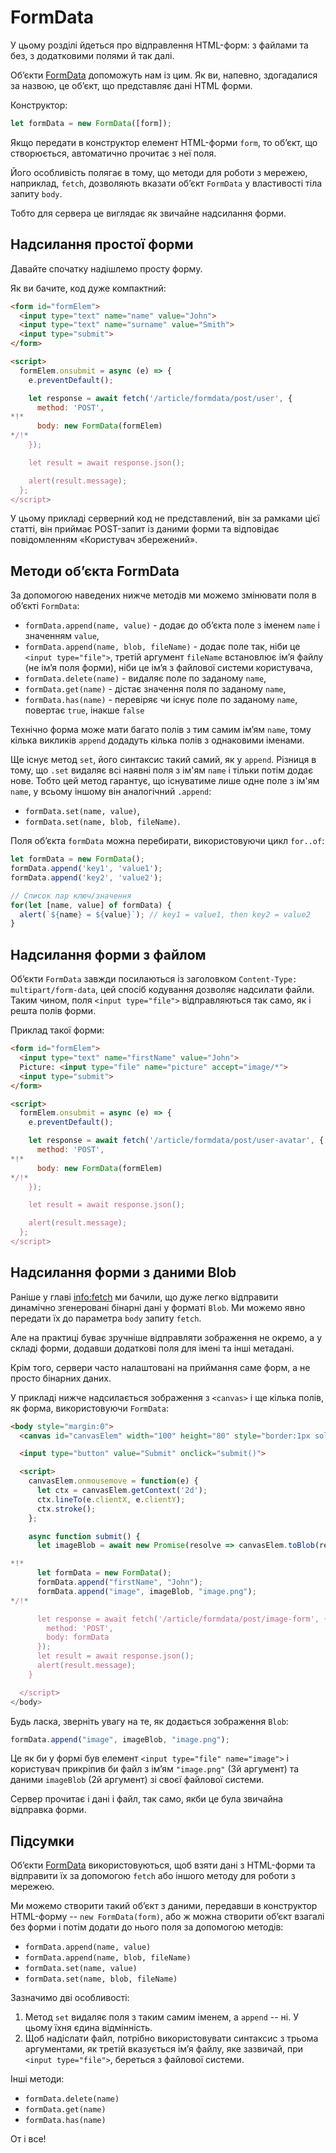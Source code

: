 
# FormData

У цьому розділі йдеться про відправлення HTML-форм: з файлами та без, з додатковими полями й так далі.

Об’єкти [FormData](https://xhr.spec.whatwg.org/#interface-formdata) допоможуть нам із цим. Як ви, напевно, здогадалися за назвою, це об’єкт, що представляє дані HTML форми.

Конструктор:
```js
let formData = new FormData([form]);
```

Якщо передати в конструктор елемент HTML-форми `form`, то об’єкт, що створюється, автоматично прочитає з неї поля.

Його особливість полягає в тому, що методи для роботи з мережею, наприклад, `fetch`, дозволяють вказати об’єкт `FormData` у властивості тіла запиту `body`.

Тобто для сервера це виглядає як звичайне надсилання форми.

## Надсилання простої форми

Давайте спочатку надішлемо просту форму.

Як ви бачите, код дуже компактний:

```html run autorun
<form id="formElem">
  <input type="text" name="name" value="John">
  <input type="text" name="surname" value="Smith">
  <input type="submit">
</form>

<script>
  formElem.onsubmit = async (e) => {
    e.preventDefault();

    let response = await fetch('/article/formdata/post/user', {
      method: 'POST',
*!*
      body: new FormData(formElem)
*/!*
    });

    let result = await response.json();

    alert(result.message);
  };
</script>
```

У цьому прикладі серверний код не представлений, він за рамками цієї статті, він приймає POST-запит із даними форми та відповідає повідомленням «Користувач збережений».

## Методи об’єкта FormData

За допомогою наведених нижче методів ми можемо змінювати поля в об’єкті `FormData`:

- `formData.append(name, value)` - додає до об’єкта поле з іменем `name` і значенням `value`,
- `formData.append(name, blob, fileName)` - додає поле так, ніби це `<input type="file">`, третій аргумент `fileName` встановлює ім’я файлу (не ім’я поля форми), ніби це ім’я з файлової системи користувача,
- `formData.delete(name)` - видаляє поле по заданому `name`,
- `formData.get(name)` - дістає значення поля по заданому `name`,
- `formData.has(name)` - перевіряє чи існує поле по заданому `name`, повертає `true`, інакше `false`

Технічно форма може мати багато полів з тим самим ім’ям `name`, тому кілька викликів `append` додадуть кілька полів з однаковими іменами.

Ще існує метод `set`, його синтаксис такий самий, як у `append`. Різниця в тому, що `.set` видаляє всі наявні поля з ім'ям `name` і тільки потім додає нове. Тобто цей метод гарантує, що існуватиме лише одне поле з ім'ям `name`, у всьому іншому він аналогічний `.append`:

- `formData.set(name, value)`,
- `formData.set(name, blob, fileName)`.

Поля об’єкта `formData` можна перебирати, використовуючи цикл `for..of`:

```js run
let formData = new FormData();
formData.append('key1', 'value1');
formData.append('key2', 'value2');

// Список пар ключ/значення
for(let [name, value] of formData) {
  alert(`${name} = ${value}`); // key1 = value1, then key2 = value2
}
```

## Надсилання форми з файлом

Об’єкти `FormData` завжди посилаються із заголовком `Content-Type: multipart/form-data`, цей спосіб кодування дозволяє надсилати файли. Таким чином, поля `<input type="file">` відправляються так само, як і решта полів форми.

Приклад такої форми:

```html run autorun
<form id="formElem">
  <input type="text" name="firstName" value="John">
  Picture: <input type="file" name="picture" accept="image/*">
  <input type="submit">
</form>

<script>
  formElem.onsubmit = async (e) => {
    e.preventDefault();

    let response = await fetch('/article/formdata/post/user-avatar', {
      method: 'POST',
*!*
      body: new FormData(formElem)
*/!*
    });

    let result = await response.json();

    alert(result.message);
  };
</script>
```

## Надсилання форми з даними Blob

Раніше у главі <info:fetch> ми бачили, що дуже легко відправити динамічно згенеровані бінарні дані у форматі `Blob`. Ми можемо явно передати їх до параметра `body` запиту `fetch`.

Але на практиці буває зручніше відправляти зображення не окремо, а у складі форми, додавши додаткові поля для імені та інші метадані.

Крім того, сервери часто налаштовані на приймання саме форм, а не просто бінарних даних.

У прикладі нижче надсилається зображення з `<canvas>` і ще кілька полів, як форма, використовуючи `FormData`:

```html run autorun height="90"
<body style="margin:0">
  <canvas id="canvasElem" width="100" height="80" style="border:1px solid"></canvas>

  <input type="button" value="Submit" onclick="submit()">

  <script>
    canvasElem.onmousemove = function(e) {
      let ctx = canvasElem.getContext('2d');
      ctx.lineTo(e.clientX, e.clientY);
      ctx.stroke();
    };

    async function submit() {
      let imageBlob = await new Promise(resolve => canvasElem.toBlob(resolve, 'image/png'));

*!*
      let formData = new FormData();
      formData.append("firstName", "John");
      formData.append("image", imageBlob, "image.png");
*/!*    

      let response = await fetch('/article/formdata/post/image-form', {
        method: 'POST',
        body: formData
      });
      let result = await response.json();
      alert(result.message);
    }

  </script>
</body>
```

Будь ласка, зверніть увагу на те, як додається зображення `Blob`:

```js
formData.append("image", imageBlob, "image.png");
```

Це як би у формі був елемент `<input type="file" name="image">` і користувач прикріпив би файл з ім’ям `"image.png"` (3й аргумент) та даними `imageBlob` (2й аргумент) зі своєї файлової системи.

Сервер прочитає і дані і файл, так само, якби це була звичайна відправка форми.

## Підсумки

Об’єкти [FormData](https://xhr.spec.whatwg.org/#interface-formdata) використовуються, щоб взяти дані з HTML-форми та відправити їх за допомогою `fetch` або іншого методу для роботи з мережею.

Ми можемо створити такий об’єкт з даними, передавши в конструктор HTML-форму -- `new FormData(form)`, або ж можна створити об’єкт взагалі без форми і потім додати до нього поля за допомогою методів:

- `formData.append(name, value)`
- `formData.append(name, blob, fileName)`
- `formData.set(name, value)`
- `formData.set(name, blob, fileName)`

Зазначимо дві особливості:

1. Метод `set` видаляє поля з таким самим іменем, а `append` -- ні. У цьому їхня єдина відмінність.
2. Щоб надіслати файл, потрібно використовувати синтаксис з трьома аргументами, як третій вказується ім’я файлу, яке зазвичай, при `<input type="file">`, береться з файлової системи.

Інші методи:

- `formData.delete(name)`
- `formData.get(name)`
- `formData.has(name)`

От і все!

